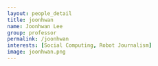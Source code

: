 ```yaml
---
layout: people_detail
title: joonhwan
name: Joonhwan Lee
group: professor
permalink: /joonhwan
interests: [Social Computing, Robot Journalism]
image: joonhwan.png
---
```

